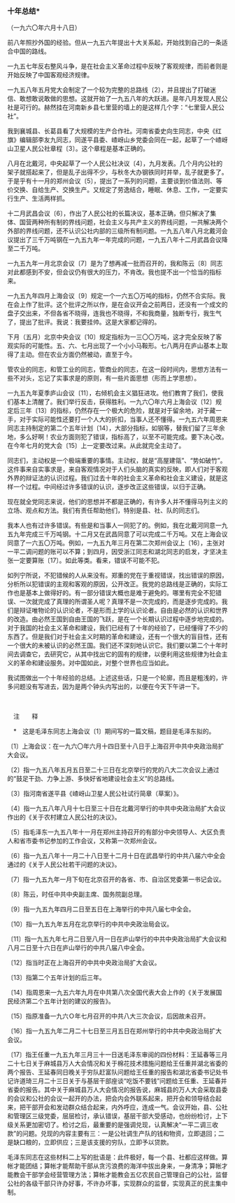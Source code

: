 ### **十年总结**\*

（一九六〇年六月十八日）

前八年照抄外国的经验。但从一九五六年提出十大关系起，开始找到自己的一条适合中国的路线。

一九五七年反右整风斗争，是在社会主义革命过程中反映了客观规律，而前者则是开始反映了中国客观经济规律。

一九五八年五月党大会制定了一个较为完整的总路线〔2〕，并且提出了打破迷信、敢想敢说敢做的思想。这就开始了一九五八年的大跃进。是年八月发现人民公社是可行的。赫然挂在河南新乡县七里营的墙上的是这样几个字：“七里营人民公社”。

我到襄城县、长葛县看了大规模的生产合作社。河南省委史向生同志，中央《红旗》编辑部李友九同志，同遂平县委、嵖岈山乡党委会同在一起，起草了一个嵖岈山卫星人民公社章程〔3〕。这个章程是基本正确的。

八月在北戴河，中央起草了一个人民公社决议〔4〕，九月发表。几个月内公社的架子就搭起来了，但是乱子出得不少，与秋冬大办钢铁同时并举，乱子就更多了。于是乎有十一月的郑州会议〔5〕，提出了一系列的问题，主要谈到价值法则、等价交换、自给生产、交换生产。又规定了劳逸结合，睡眠、休息、工作，一定要实行生产、生活两样抓。

十二月武昌会议〔6〕，作出了人民公社的长篇决议，基本正确，但只解决了集体、国营两种所有制的界线问题，社会主义与共产主义的界线问题，一共解决两个外部的界线问题，还不认识公社内部的三级所有制问题。一九五八年八月北戴河会议提出了三千万吨钢在一九五九年一年完成的问题，一九五八年十二月武昌会议降至二千万吨。

一九五九年一月北京会议〔7〕是为了想再减一批而召开的，我和陈云〔8〕同志对此都感到不安，但会议仍有很大的压力，不肯改。我也提不出一个恰当的指标来。

一九五九年四月上海会议〔9〕规定一个一六五〇万吨的指标，仍然不合实际。我在会上作了批评。这个批评之所以作，是在会议开会之前两日，还没有一个成文的盘子交出来，不但各省不晓得，连我也不晓得，不和我商量，独断专行，我生气了，提出了批评。我说：我要挂帅。这是大家都记得的。

下月（五月）北京中央会议〔10〕规定指标为一三〇〇万吨，这才完全反映了客观实际的可能性。五、六、七月出现了一个小小马鞍形。七八两月在庐山基本上取得了主动。但在农业方面仍然被动，直至于今。

管农业的同志，和管工业的同志，管商业的同志，在这一段时间内，思想方法有一些不对头，忘记了实事求是的原则，有一些片面思想（形而上学思想）。

一九五九年夏季庐山会议〔11〕，右倾机会主义猖狂进攻。他们教育了我们，使我们基本上清醒了。我们举行反击，获得胜利。一九六〇年六月上海会议〔12〕规定后三年〔13〕的指标，仍然存在一个极大的危险，就是对于留余地，对于藏一手，对于实际可能性还要打一个人大的折扣，当事人还不懂得。一九五六年周恩来同志主持制定的第二个五年计划〔14〕，大部分指标，如钢等，替我们留了三年余地，多么好啊！农业方面则犯了错误，指标高了，以至不可能完成。要下决心改。在今年七月的党大会〔15〕上一定要改过来。从此就完全主动了。

同志们，主动权是一个极端重要的事情。主动权，就是“高屋建瓴”、“势如破竹”。这件事来自实事求是，来自客观情况对于人们头脑的真实的反映，即人们对于客观外界的辩证法的认识过程。我们过去十年的社会主义革命和社会主义建设，就是这样一个过程。中间经过许多错误的认识，逐步改正这些错误，以归于正确。

现在就全党同志来说，他们的思想并不都是正确的，有许多人并不懂得马列主义的立场、观点和方法。我们有责任帮助他们，特别是县、社、队的同志们。

我本人也有过许多错误。有些是和当事人一同犯了的。例如，我在北戴河同意一九五九年完成三千万吨钢。十二月又在武昌同意了可以完成二千万吨。又在上海会议同意了一六五〇万吨。例如，一九五九年三月在第二次郑州会议上〔16〕，主张对一平二调问题的账可以不算；到四月，因受浙江同志和湖北同志的启发，才坚决主张一定要算账〔17〕。如此等类。看来，错误不可能不犯。

如列宁所说，不犯错候的人从来没有。郑重的党在于重视错误，找出错误的原因，分析所以犯错误的主观和客观的原因，公开改正。我党的总路线是正确的，实际工作也是基本上做得好的。有一部分错误大概也是难于避免的。哪里有完全不犯错误、一次就完成了真理的所谓圣人呢？真理不是一次完成的，而是逐步完成的。我们是辩证唯物论的认识论者，不是形而上学的认识论者。自由是必然的认识和世界的改造。由必然王国到自由王国的飞跃，是在一个长期认识过程中逐步地完成的。对于我国的社会主义革命和建设，我们已经有了十年的经验了，已经懂得了不少的东西了。但是我们对于社会主义时期的革命和建设，还有一个很大的盲目性，还有一个很大的未被认识的必然王国。我们还不深刻地认识它。我们要以第二个十年时间去调查它，去研究它，从其中找出它的固有的规律，以便利用这些规律为社会主义的革命和建设服务。对中国如此，对整个世界也应当如此。

我试图做出一个十年经验的总结。上述这些话，只是一个轮廓，而且是粗浅的，许多问题没有写进去，因为是两个钟头内写出的，以便在今天下午讲一下。

　　

　注　　释　

　\*　这是毛泽东同志上海会议〔1〕期间写的一篇文稿，题目是毛泽东拟的。

〔1〕上海会议：在一九六〇年六月十四日至十八日于上海召开中共中央政治局扩大会议。

〔2〕指一九五八年五月五日至二十三日在北京举行的党的八大二次会议上通过的“鼓足干劲、力争上游、多快好省地建设社会主义”的总路线。

〔3〕指河南省遂平县《嵖岈山卫星人民公社试行简章（草案）》。

〔4〕指一九五八年八月十七日至三十日在北戴河举行的中共中央政治局扩大会议作出的《关于农村建立人民公社的决议》。

〔5〕指毛泽东一九五八年十一月在郑州主持召开的有部分中央领导人、大区负责人和省市委书记参加的工作会议，又称第一次郑州会议。

〔6〕指一九五八年十一月二十八日至十二月十日在武昌举行的中共八届六中全会通过的《关于人民公社若干问题的决议》。

〔7〕指一九五九年一月下旬在北京召开的各省、市、自治区党委第一书记会议。

〔8〕陈云，时任中共中央副主席、国务院副总理。

〔9〕指一九五九年四月二日至五日在上海举行的中共八届七中全会。

〔10〕指一九五九年五月在北京举行的中共中央政治局会议。

〔11〕指一九五九年七月二日至八月一日在庐山举行的中共中央政治局扩大会议和八月二日至十六日在庐山举行的中共八届八中全会。

〔12〕指当时正在上海召开的中共中央政治局扩大会议。

〔13〕指第二个五年计划的后三年。

〔14〕指周恩来一九五六年九月在中共第八次全国代表大会上作的《关于发展国民经济第二个五年计划的建议的报告》。

〔15〕指原准备一九六Ｏ年七月召开的中共八大三次会议，后因故未召开。

〔16〕指一九五九年二月二十七日至三月五日在郑州举行的中共中央政治局扩大会议。

〔17〕指王任重一九五九年三月三十一日送毛泽东审阅的四份材料：王延春等三月二十七日关于麻城县万人大会情况和关于棉花技术措施问题给王任重并湖北省委的两个报告、王延春同日晚关于穷队赶富队问题给王任重的报告和湖北省委书记处书记许道琦三月二十三日关于与基层干部座谈“吃饭不要钱”问题给王任重、王延春并省委的报告。其中关于麻城县万人大会情况的报告说，麻城县的万人大会采取县委的会议和公社的会议一起开的办法，把会内会外联系起来，把开会和领导结合起来，把干部开会和发动群众结合起来，内外呼应，连成一气。会议开始，县、公社和管理区三级党委，层层检讨，承认错误，基层干部大受感动，也纷纷检讨，上下级关系更加密切了。检讨之后，最重要的是强调兑现，认真解决“一平二调三收款”的问题。兑现的内容主要有三：一是公社调生产队的钱和物资，立即退回；二是缺口粮的，立即供应；三是该支援的穷队，立即予以贷款。

毛泽东同志在这些材料二上写的批语是：此件极好，每一个县、社都应这样做。算帐才能团结；算帐才能帮助干部从贪污浪费的海洋中拔出身来，一身清净；算帐才能教会干部学会经营管理方法；算帐才能教会五亿农民自己管理自己的公社，监督公社的各级干部只许办好事，不许办坏事，实现群众的监督，实现真正的民主集中制。